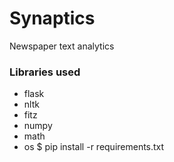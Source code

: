 # Synaptics
Newspaper text analytics

### Libraries used

* flask
* nltk
* fitz
* numpy
* math
* os
$ pip install -r requirements.txt
